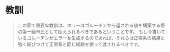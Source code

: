 # 教訓

> この節で重要な教訓は、エラーはゴルーチンから返される値を構築する際の第一級市民として捉えられるべきであるということです。
> もし今書いているゴルーチンがエラーを生成するのであれば、それらは正常系の結果と強く結びつけて正常系と同じ経路を使って渡されるべきです。